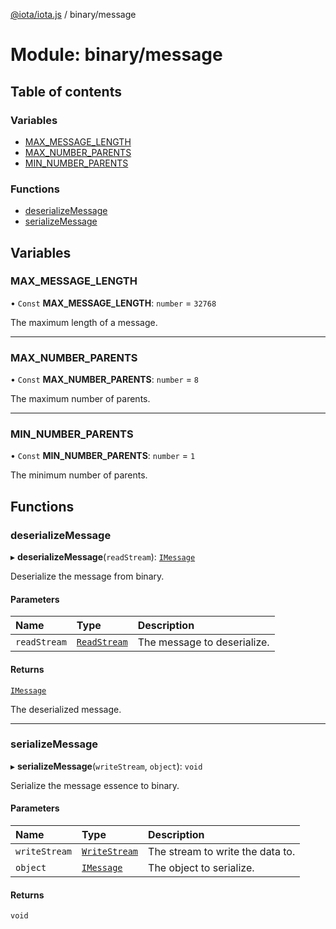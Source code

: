 [@iota/iota.js](../README.md) / binary/message

# Module: binary/message

## Table of contents

### Variables

- [MAX\_MESSAGE\_LENGTH](binary_message.md#max_message_length)
- [MAX\_NUMBER\_PARENTS](binary_message.md#max_number_parents)
- [MIN\_NUMBER\_PARENTS](binary_message.md#min_number_parents)

### Functions

- [deserializeMessage](binary_message.md#deserializemessage)
- [serializeMessage](binary_message.md#serializemessage)

## Variables

### MAX\_MESSAGE\_LENGTH

• `Const` **MAX\_MESSAGE\_LENGTH**: `number` = `32768`

The maximum length of a message.

___

### MAX\_NUMBER\_PARENTS

• `Const` **MAX\_NUMBER\_PARENTS**: `number` = `8`

The maximum number of parents.

___

### MIN\_NUMBER\_PARENTS

• `Const` **MIN\_NUMBER\_PARENTS**: `number` = `1`

The minimum number of parents.

## Functions

### deserializeMessage

▸ **deserializeMessage**(`readStream`): [`IMessage`](../interfaces/models_imessage.imessage.md)

Deserialize the message from binary.

#### Parameters

| Name | Type | Description |
| :------ | :------ | :------ |
| `readStream` | [`ReadStream`](../classes/utils_readstream.readstream.md) | The message to deserialize. |

#### Returns

[`IMessage`](../interfaces/models_imessage.imessage.md)

The deserialized message.

___

### serializeMessage

▸ **serializeMessage**(`writeStream`, `object`): `void`

Serialize the message essence to binary.

#### Parameters

| Name | Type | Description |
| :------ | :------ | :------ |
| `writeStream` | [`WriteStream`](../classes/utils_writestream.writestream.md) | The stream to write the data to. |
| `object` | [`IMessage`](../interfaces/models_imessage.imessage.md) | The object to serialize. |

#### Returns

`void`
